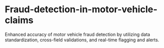 # Fraud-detection-in-motor-vehicle-claims
Enhanced accuracy of motor vehicle fraud detection by utilizing data standardization, cross-field validations, and real-time flagging and alerts. 
